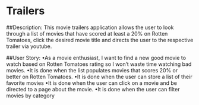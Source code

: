 # Trailers

##Description: This movie trailers application allows the user to look through a list of movies that have scored at least a 20% on Rotten Tomatoes, click the desired movie title and directs the user to the respective trailer via youtube. 

##User Story:
•As a movie enthusiast, I want to find a new good movie to watch based on Rotten Tomatoes rating so I won’t waste time watching bad movies. 
•It is done when the list populates movies that scores 20% or better on Rotten Tomatoes. 
•It is done when the user can store a list of their favorite movies 
•It is done when the user can click on a movie and be directed to a page about the movie. 
•It is done when the user can filter movies by category 

